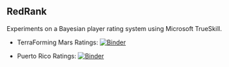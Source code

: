 RedRank
-------

Experiments on a Bayesian player rating system using Microsoft
TrueSkill.

* TerraForming Mars Ratings: [![Binder](https://mybinder.org/badge_logo.svg)](https://mybinder.org/v2/gh/kwbeam/redrank/master?filepath=RedRankTrueSkill.ipynb)

* Puerto Rico Ratings: [![Binder](https://mybinder.org/badge_logo.svg)](https://mybinder.org/v2/gh/kwbeam/redrank/master?filepath=PuertoRicoTrueSkill.ipynb)
